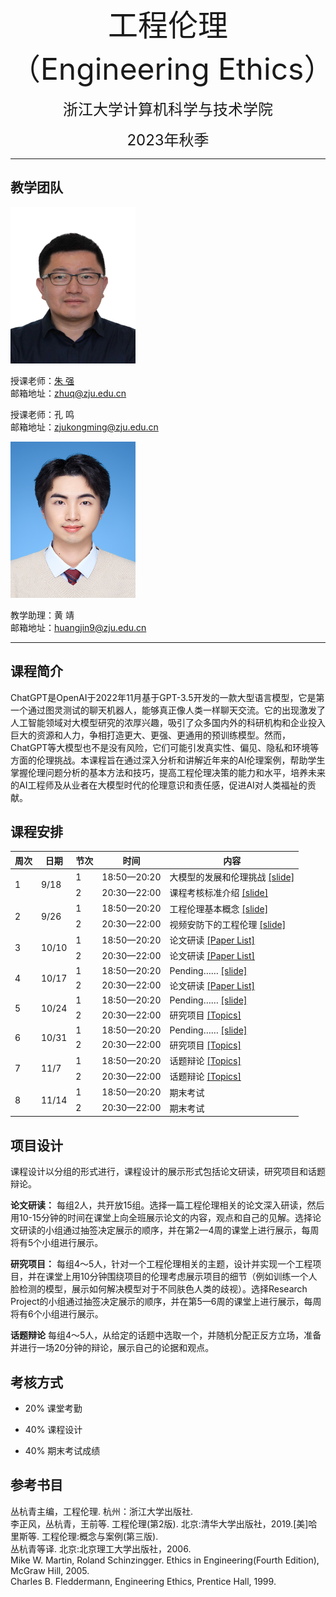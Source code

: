 <p align="center"><font size="10">工程伦理（Engineering Ethics）</font></p>
<p align="center"><font size="5">浙江大学计算机科学与技术学院</font></p>
<p align="center"><font size="5">2023年秋季</font></p>

---

## 教学团队

<!-- [朱  强](https://person.zju.edu.cn/zhuq?ivk_sa=1025922p) <zhuq@zju.edu.cn>
孔  鸣 <zjukongming@zju.edu.cn> 
黄  靖 <huangjin9@zju.edu.cn>  西溪校区教学楼主楼333 
<img src="dd.jpg" alt="这是一张图片" width="200" height="200"> -->
<img src="resource/zhuq.jpg" width="200" height="250">

授课老师：[朱  强](https://person.zju.edu.cn/zhuq?ivk_sa=1025922p)  
邮箱地址：<zhuq@zju.edu.cn>

授课老师：孔  鸣  
邮箱地址：<zjukongming@zju.edu.cn> 

<img src="resource/hj.jpg" width="200" height="250">

教学助理：黄  靖  
邮箱地址：<huangjin9@zju.edu.cn>

---

## 课程简介
ChatGPT是OpenAI于2022年11月基于GPT-3.5开发的一款大型语言模型，它是第一个通过图灵测试的聊天机器人，能够真正像人类一样聊天交流。它的出现激发了人工智能领域对大模型研究的浓厚兴趣，吸引了众多国内外的科研机构和企业投入巨大的资源和人力，争相打造更大、更强、更通用的预训练模型。然而，ChatGPT等大模型也不是没有风险，它们可能引发真实性、偏见、隐私和环境等方面的伦理挑战。本课程旨在通过深入分析和讲解近年来的AI伦理案例，帮助学生掌握伦理问题分析的基本方法和技巧，提高工程伦理决策的能力和水平，培养未来的AI工程师及从业者在大模型时代的伦理意识和责任感，促进AI对人类福祉的贡献。

## 课程安排

<table>
<thead>
  <tr>
    <th>周次</th>
    <th>日期</th>
    <th>节次</th>
    <th>时间</th>
    <th>内容</th>
  </tr>
</thead>
<tbody>
  <tr>
    <td rowspan="2">1</td>
    <td rowspan="2">9/18</td>
    <td>1</td>
    <td>18:50—20:20</td>
    <td>大模型的发展和伦理挑战 <a href="">[slide]</a></td>
  </tr>
  <tr>
    <td>2</td>
    <td>20:30—22:00</td>
    <td>课程考核标准介绍 <a href="">[slide]</a></td>
  </tr>
  <tr>
    <td rowspan="2">2</td>
    <td rowspan="2">9/26</td>
    <td>1</td>
    <td>18:50—20:20</td>
    <td>工程伦理基本概念 <a href="">[slide]</a></td>
  </tr>
  <tr>
    <td>2</td>
    <td>20:30—22:00</td>
    <td>视频安防下的工程伦理 <a href="">[slide]</a></td>
  </tr>
  <tr>
    <td rowspan="2">3</td>
    <td rowspan="2">10/10</td>
    <td>1</td>
    <td>18:50—20:20</td>
    <td>论文研读 <a href="https://alidocs.dingtalk.com/i/p/yr9xmy7eAMQzEOejRPG2llnkvENPvXBp">[Paper List]</a></td>
  </tr>
  <tr>
    <td>2</td>
    <td>20:30—22:00</td>
    <td>论文研读 <a href="https://alidocs.dingtalk.com/i/p/yr9xmy7eAMQzEOejRPG2llnkvENPvXBp">[Paper List]</a></td>
  </tr>
  <tr>
    <td rowspan="2">4</td>
    <td rowspan="2">10/17</td>
    <td>1</td>
    <td>18:50—20:20</td>
    <td>Pending…… <a href="">[slide]</a></td>
  </tr>
  <tr>
    <td>2</td>
    <td>20:30—22:00</td>
    <td>论文研读 <a href="https://alidocs.dingtalk.com/i/p/yr9xmy7eAMQzEOejRPG2llnkvENPvXBp">[Paper List]</a></td>
  </tr>
  <tr>
    <td rowspan="2">5</td>
    <td rowspan="2">10/24</td>
    <td>1</td>
    <td>18:50—20:20</td>
    <td>Pending…… <a href="">[slide]</a></td>
  </tr>
  <tr>
    <td>2</td>
    <td>20:30—22:00</td>
    <td>研究项目 <a href="">[Topics]</a></td>
  </tr>
  <tr>
    <td rowspan="2">6</td>
    <td rowspan="2">10/31</td>
    <td>1</td>
    <td>18:50—20:20</td>
    <td>Pending…… <a href="">[slide]</a></td>
  </tr>
  <tr>
    <td>2</td>
    <td>20:30—22:00</td>
    <td>研究项目 <a href="">[Topics]</a></td>
  </tr>
  <tr>
    <td rowspan="2">7</td>
    <td rowspan="2">11/7</td>
    <td>1</td>
    <td>18:50—20:20</td>
    <td>话题辩论 <a href="">[Topics]</a></td>
  </tr>
  <tr>
    <td>2</td>
    <td>20:30—22:00</td>
    <td>话题辩论 <a href="">[Topics]</a></td>
  </tr>
  <tr>
    <td rowspan="2">8</td>
    <td rowspan="2">11/14</td>
    <td>1</td>
    <td>18:50—20:20</td>
    <td>期末考试</td>
  </tr>
  <tr>
    <td>2</td>
    <td>20:30—22:00</td>
    <td>期末考试</td>
  </tr>
</tbody>
</table>

## 项目设计

课程设计以分组的形式进行，课程设计的展示形式包括论文研读，研究项目和话题辩论。

**论文研读：** 每组2人，共开放15组。选择一篇工程伦理相关的论文深入研读，然后用10-15分钟的时间在课堂上向全班展示论文的内容，观点和自己的见解。选择论文研读的小组通过抽签决定展示的顺序，并在第2—4周的课堂上进行展示，每周将有5个小组进行展示。

**研究项目：** 每组4～5人，针对一个工程伦理相关的主题，设计并实现一个工程项目，并在课堂上用10分钟围绕项目的伦理考虑展示项目的细节（例如训练一个人脸检测的模型，展示如何解决模型对于不同肤色人类的歧视）。选择Research Project的小组通过抽签决定展示的顺序，并在第5—6周的课堂上进行展示，每周将有6个小组进行展示。

**话题辩论** 每组4～5人，从给定的话题中选取一个，并随机分配正反方立场，准备并进行一场20分钟的辩论，展示自己的论据和观点。


## 考核方式

- 20% 课堂考勤

- 40% 课程设计

- 40% 期末考试成绩

## 参考书目

丛杭青主编，工程伦理. 杭州：浙江大学出版社.  
李正风，丛杭青，王前等. 工程伦理(第2版). 北京:清华大学出版社，2019.[美]哈里斯等. 工程伦理:概念与案例(第三版).  
丛杭青等译. 北京:北京理工大学出版社，2006.  
Mike W. Martin, Roland Schinzingger. Ethics in Engineering(Fourth Edition), McGraw Hill, 2005.  
Charles B. Fleddermann, Engineering Ethics, Prentice Hall, 1999.
